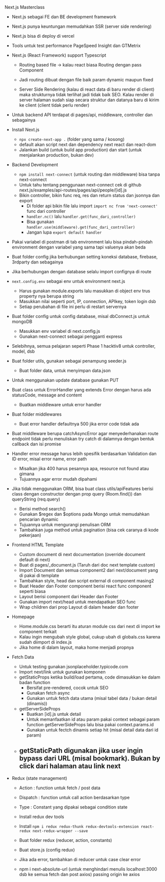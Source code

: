 Next.js Masterclass

- Next.js sebagai FE dan BE development framework

- Next.js punya keuntungan memudahkan SSR (server side rendering)

- Next.js bisa di deploy di vercel

- Tools untuk test performance PageSpeed Insight dan GTMetrix

- Next.js (React Framework) support Typescript

  - Routing based file -> kalau react biasa Routing dengan pass Component

  - Jadi routing dibuat dengan file baik param dynamic maupun fixed

  - Server Side Rendering (kalau di react data di baru render di client) maka strukturnya tidak terlihat jadi tidak baik SEO. Kalau render di server halaman sudah siap secara struktur dan datanya baru di kirim ke client (client tidak perlu render)

- Untuk backend API terdapat di pages/api, middleware, controller dan sebagainya

- Install Next.js

  - `npx create-next-app .` (folder yang sama / kosong)
  - default akan script next dan dependency next react dan react-dom
  - Jalankan build (untuk build app production) dan start (untuk menjalankan production, bukan dev)

- Backend Development

  - `npm install next-connect` (untuk routing dan middleware) bisa tanpa next-connect
  - Untuk tahu tentang penggunaan next-connect cek di github next.js/examples/api-routes/pages/api/people/[id].js
  - Bikin controller, bikin func req, res dan return status dan jsonnya dan export
    - Di folder api bikin file lalu import `import nc from 'next-connect'` func dari controller
    - `handler.nc()` lalu `handler.get(func_dari_controller)`
    - Bisa gunakan `handler.use(middleware).get(func_dari_controller)`
    - Jangan lupa `export default handler`

- Pakai variabel di postman di tab environment lalu bisa pindah-pindah environment dengan variabel yang sama tapi valuenya akan beda

- Buat folder config jika berhubungan setting koneksi database, firebase, 3rdparty dan sebagainya

- Jika berhubungan dengan database selalu import confignya di route

- `next.config.env` sebagai env untuk environment next.js

  - Harus gunakan module.exports lalu masukkan di object env trus property nya berupa string
  - Masukkan nilai seperti port, IP, connection, APIkey, token login dsb
  - Setiap perubahan di file ini perlu di restart servernya

- Buat folder config untuk config database, misal dbConnect.js untuk mongoDB

  - Masukkan env variabel di next.config.js
  - Gunakan next-connect sebagai pengganti express

- Selebihnya, semua pelajaran seperti Phase 1 hacktiv8 untuk controller, model, dsb

- Buat folder utils, gunakan sebagai penampung seeder.js

  - Buat folder data, untuk menyimpan data.json

- Untuk menggunakan update database gunakan PUT

- Buat class untuk ErrorHandler yang extends Error dengan harus ada statusCode, message and content

  - Buatkan middleware untuk error handler

- Buat folder middlewares

  - Buat error handler defaultnya 500 jika error code tidak ada

- Buat middleware berupa catchAsyncError agar menyederhanakan route endpoint tidak perlu menuliskan try catch di dalamnya dengan bentuk callback dan isi promise

- Handler error message harus lebih spesifik berdasarkan Validation dan ID error, misal error name, error path
  - Misalkan jika 400 harus pesannya apa, resource not found atau gimana
  - Tujuannya agar error mudah dipahami

- Jika tidak menggunakan ORM, bisa buat class utils/apiFeatures berisi class dengan constructor dengan prop query (Room.find()) dan queryString (req.query)
  - Berisi method search()
  - Gunakan $regex dan $options pada Mongo untuk memudahkan pencarian dynamic
  - Tujuannya untuk mengurangi penulisan ORM
  - Tambahkan juga method untuk pagination (bisa cek caranya di kode pekerjaan)

- Frontend HTML Template
  - Custom document di next documentation (override document default di next)
  - Buat di pages/_document.js (Taruh dari doc next template custom)
  - Import Document dan semua component2 dari next/document yang di pakai di template
  - Tambahkan style, head dan script external di component masing2
  - Buat Header dan Footer component berisi react func component seperti biasa
  - Layout berisi component dari Header dan Footer
  - Gunakan import next/head untuk mendapatkan SEO func
  - Wrap children dari prop Layout di dalam header dan footer

- Homepage
  - Home.module.css berarti itu aturan module css dari next di import ke component terkait
  - Kalau ingin mengubah style global, cukup ubah di globals.css karena sudah diimport di index.js
  - Jika home di dalam layout, maka home menjadi propnya

- Fetch Data
  - Untuk testing gunakan jsonplaceholder.typicode.com
  - Import next/link untuk gunakan komponen <link>
  - getStaticProps ketika build/load pertama, code dimasukkan ke dalam badan function
    - Bersifat pre-rendered, cocok untuk SEO
    - Gunakan fetch async
    - Gunakan untuk fetch data utama (misal tabel data / bukan detail (dinamis))
  - getServerSideProps
    - Buatkan [id].js untuk detail
    - Untuk memanfaatkan id atau param pakai context sebagai param function getServerSideProps lalu bisa pakai context.params.id
    - Gunakan untuk fectch dinamis setiap hit (misal detail data dari id param)
  - getStaticPath digunakan jika user ingin bypass dari URL (misal bookmark). Bukan by click dari halaman atau link next
    -

- Redux (state management)
  - Action : function untuk fetch / post data
  - Dispatch : function untuk call action berdasarkan type
  - Type : Constant yang dipakai sebagai condition state
  - Install redux dev tools
  - Install `npm i redux redux-thunk redux-devtools-extension react-redux next-redux-wrapper --save`
  - Buat folder redux (reducer, action, constants)
  - Buat store.js (config redux)

  - Jika ada error, tambahkan di reducer untuk case clear error

  - npm i next-absolute-url (untuk menghindari menulis localhost:3000 dsb ke semua fetch dan post axios) passing origin ke axios